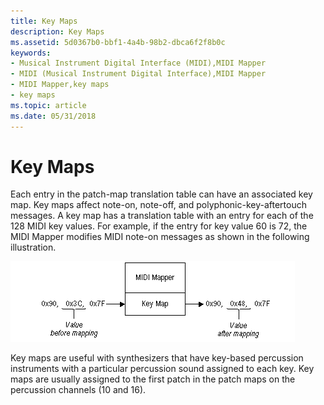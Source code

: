 ```yaml
---
title: Key Maps
description: Key Maps
ms.assetid: 5d0367b0-bbf1-4a4b-98b2-dbca6f2f8b0c
keywords:
- Musical Instrument Digital Interface (MIDI),MIDI Mapper
- MIDI (Musical Instrument Digital Interface),MIDI Mapper
- MIDI Mapper,key maps
- key maps
ms.topic: article
ms.date: 05/31/2018
---
```


# Key Maps

Each entry in the patch-map translation table can have an associated key map. Key maps affect note-on, note-off, and polyphonic-key-aftertouch messages. A key map has a translation table with an entry for each of the 128 MIDI key values. For example, if the entry for key value 60 is 72, the MIDI Mapper modifies MIDI note-on messages as shown in the following illustration.

![midi mapper image](images/mmap-a06.gif)

Key maps are useful with synthesizers that have key-based percussion instruments with a particular percussion sound assigned to each key. Key maps are usually assigned to the first patch in the patch maps on the percussion channels (10 and 16).

 

 




